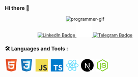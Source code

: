 ### Hi there 👋

<!--
**MiladKarandish/MiladKarandish** is a ✨ _special_ ✨ repository because its `README.md` (this file) appears on your GitHub profile.

Here are some ideas to get you started:

- 🔭 I’m currently working on ...
- 🌱 I’m currently learning ...
- 👯 I’m looking to collaborate on ...
- 🤔 I’m looking for help with ...
- 💬 Ask me about ...
- 📫 How to reach me: ...
- 😄 Pronouns: ...
- ⚡ Fun fact: ...
-->
<div id="header" align="center">
  <img src="https://media.giphy.com/media/gjrYDwbjnK8x36xZIO/giphy.gif" width="100" alt="programmer-gif" />
</div>

<div id="badges" align="center">
  <a href="https://www.linkedin.com/in/milad-karandish">
    <img src="https://img.shields.io/badge/LinkedIn-blue?style=for-the-badge&logo=linkedin&logoColor=white" alt="LinkedIn Badge"/>
  </a>
  <a href="mailto:miladkaarandish@gmail.com">
    <img src="https://github.com/MiladKarandish/MiladKarandish/blob/main/icons/email.svg" alt="Email Badge"/>
  </a>
  <a href="https://t.me/MiladKaarandish">
    <img src="https://img.shields.io/badge/Telegram-blue?style=for-the-badge&logo=telegram&logoColor=white" alt="Telegram Badge"/>
  </a>
</div>

### :hammer_and_wrench: Languages and Tools :

<div>
  <!-- HTML -->
  <img src="https://github.com/MiladKarandish/MiladKarandish/blob/main/icons/html.svg" title="HTML5" alt="HTML" width="40" height="40"/>&nbsp;
  <!-- CSS -->
  <img src="https://github.com/MiladKarandish/MiladKarandish/blob/main/icons/css.svg" title="CSS3" alt="CSS" width="40" height="40"/>&nbsp;
  <!-- JavaScript -->
  <img src="https://github.com/MiladKarandish/MiladKarandish/blob/main/icons/javascript.svg" title="JavaScript" alt="JavaScript" width="40" height="40"/>&nbsp;
  <!-- TypeScript -->
  <img src="https://github.com/MiladKarandish/MiladKarandish/blob/main/icons/typescript.svg" title="TypeScript" alt="TypeScript" width="40" height="40"/>&nbsp;
  <!-- React -->
  <img src="https://github.com/MiladKarandish/MiladKarandish/blob/main/icons/react.svg" title="React" alt="React" width="40" height="40"/>&nbsp;
  <!-- Next.js -->
  <img src="https://github.com/MiladKarandish/MiladKarandish/blob/main/icons/nextjs.svg" title="Next.js" alt="Next.js" width="40" height="40"/>&nbsp;
  <!-- Node.js -->
  <img src="https://github.com/MiladKarandish/MiladKarandish/blob/main/icons/nodejs.svg" title="Node.js" alt="Node.js" width="40" height="40"/>&nbsp;
</div>
